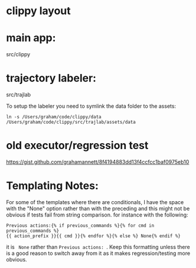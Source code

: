 # clippy layout


# main app:
src/clippy

# trajectory labeler:

src/trajlab

To setup the labeler you need to symlink the data folder to the assets:

`ln -s /Users/graham/code/clippy/data /Users/graham/code/clippy/src/trajlab/assets/data`

# old executor/regression test
https://gist.github.com/grahamannett/8f4194883dd13f4ccfcc1baf0975eb10



# Templating Notes:
For some of the templates where there are conditionals, I have the space with the "None" option rather than with the preceding and this might not be obvious if tests fail from string comparison.  for instance with the following:

```jinja
Previous actions:{% if previous_commands %}{% for cmd in previous_commands %}
{{ action_prefix }}{{ cmd }}{% endfor %}{% else %} None{% endif %}
```

it is ` None` rather than `Previous actions: `.  Keep this formatting unless there is a good reason to switch away from it as it makes regression/testing more obvious.
